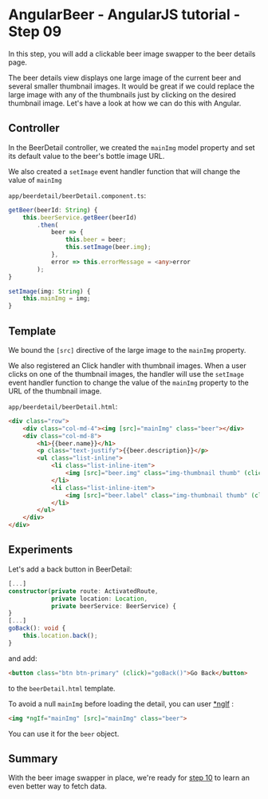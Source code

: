 # AngularBeer - AngularJS tutorial - Step 09 #

In this step, you will add a clickable beer image swapper to the beer details page.

The beer details view displays one large image of the current beer and several smaller thumbnail images. It would be great if we could replace the large image with any of the thumbnails just by clicking on the desired thumbnail image. Let's have a look at how we can do this with Angular.

## Controller ##

In the BeerDetail controller, we created the `mainImg` model property and set its default value to the beer's bottle image URL.

We also created a `setImage` event handler function that will change the value of `mainImg`

`app/beerdetail/beerDetail.component.ts`:

```typescript
getBeer(beerId: String) {
    this.beerService.getBeer(beerId)
        .then(
            beer => {
                this.beer = beer;
                this.setImage(beer.img);
            },
            error => this.errorMessage = <any>error
        );
}

setImage(img: String) {
    this.mainImg = img;
}
```


## Template ##

We bound the `[src]` directive of the large image to the `mainImg` property.

We also registered an Click handler with thumbnail images. When a user clicks on one of the thumbnail images, the handler will use the `setImage` event handler function to change the value of the `mainImg` property to the URL of the thumbnail image.

`app/beerdetail/beerDetail.html`:

```html
<div class="row">
    <div class="col-md-4"><img [src]="mainImg" class="beer"></div>
    <div class="col-md-8">
        <h1>{{beer.name}}</h1>
        <p class="text-justify">{{beer.description}}</p>
        <ul class="list-inline">
            <li class="list-inline-item">
                <img [src]="beer.img" class="img-thumbnail thumb" (click)="setImage(beer.img)">
            </li>
            <li class="list-inline-item">
                <img [src]="beer.label" class="img-thumbnail thumb" (click)="setImage(beer.label)">
            </li>
        </ul>
    </div>
</div>
```

## Experiments ##

Let's add a back button in BeerDetail:

```typescript
[...]
constructor(private route: ActivatedRoute,
            private location: Location,
            private beerService: BeerService) {
}
[...]
goBack(): void {
    this.location.back();
}

```

and add:

```html
<button class="btn btn-primary" (click)="goBack()">Go Back</button>
```

to the `beerDetail.html` template.

To avoid a null `mainImg` before loading the detail, you can user [*ngIf](https://angular.io/docs/ts/latest/api/common/index/NgIf-directive.html) :
```html
<img *ngIf="mainImg" [src]="mainImg" class="beer">
```

You can use it for the `beer` object.

## Summary ##

With the beer image swapper in place, we're ready for [step 10](../step-10) to learn an even better way to fetch data.